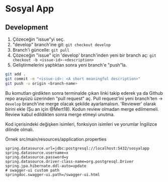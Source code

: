 # Sosyal App

## Development
1. Çözeceğin "issue"yi seç.
2. "develop" branch'ine git: `git checkout develop`
3. Branch'i güncelle: `git pull`
4. Çözeceğin "issue" için 'develop' branch'inden yeni bir branch aç:  `git checkout -b <issue-id>-<description>`
5. Geliştirmelerini yaptıktan sonra yeni branch'e "push"la.
```bash
git add .
git commit -m "<issue-id>: <A short meaningful description>"
git push -u origin <branch-name>
```
Bu komutları girdikten sonra terminalde çıkan linki takip ederek ya da Github repo arayüzü üzerinden "pull request" aç.
Pull request'ini yeni branch'ten -> `develop` branch'ine merge olacak şekilde ayarlamalısın.
'Reviewer' olarak birini ekle (Şu an için @Mert18). Kodun review olmadan merge edilmemeli.
Review kabul edildikten sonra merge etmeyi unutma.

Kod içerisindeki değişken isimleri, fonksiyon isimleri ve yorumlar İngilizce dilinde olmalı.

Örnek src/main/resources/application.properties
```
spring.datasource.url=jdbc:postgresql://localhost:5432/sosyalapp
spring.datasource.username=x
spring.datasource.password=y
spring.datasource.driver-class-name=org.postgresql.Driver
spring.jpa.hibernate.ddl-auto=update
# swagger-ui custom path
springdoc.swagger-ui.path=/swagger-ui.html
``` 
